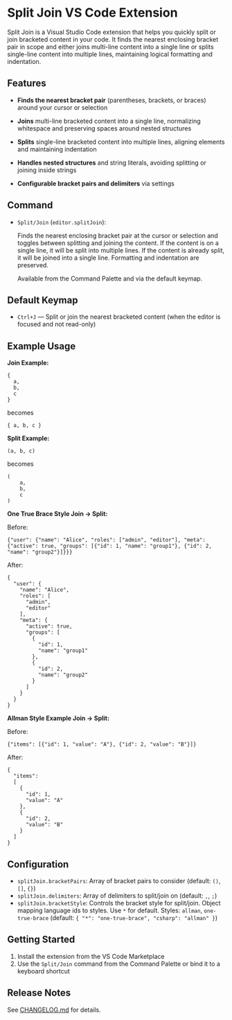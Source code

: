 # Split Join VS Code Extension

Split Join is a Visual Studio Code extension that helps you quickly split or join bracketed content in your code. It finds the nearest enclosing bracket pair in scope and either joins multi-line content into a single line or splits single-line content into multiple lines, maintaining logical formatting and indentation.

## Features

- **Finds the nearest bracket pair** (parentheses, brackets, or braces) around your cursor or selection

- **Joins** multi-line bracketed content into a single line, normalizing whitespace and preserving spaces around nested structures

- **Splits** single-line bracketed content into multiple lines, aligning elements and maintaining indentation

- **Handles nested structures** and string literals, avoiding splitting or joining inside strings

- **Configurable bracket pairs and delimiters** via settings

## Command

- `Split/Join` (`editor.splitJoin`):

  Finds the nearest enclosing bracket pair at the cursor or selection and toggles between splitting and joining the content. If the content is on a single line, it will be split into multiple lines. If the content is already split, it will be joined into a single line. Formatting and indentation are preserved.

  Available from the Command Palette and via the default keymap.

## Default Keymap

- `Ctrl+J` — Split or join the nearest bracketed content (when the editor is focused and not read-only)

## Example Usage

**Join Example:**

```
{
  a,
  b,
  c
}
```

becomes

```
{ a, b, c }
```

**Split Example:**

```
(a, b, c)
```

becomes

```
(
    a,
    b,
    c
)
```

**One True Brace Style Join → Split:**

Before:

```
{"user": {"name": "Alice", "roles": ["admin", "editor"], "meta": {"active": true, "groups": [{"id": 1, "name": "group1"}, {"id": 2, "name": "group2"}]}}}
```

After:

```
{
  "user": {
    "name": "Alice",
    "roles": [
      "admin",
      "editor"
    ],
    "meta": {
      "active": true,
      "groups": [
        {
          "id": 1,
          "name": "group1"
        },
        {
          "id": 2,
          "name": "group2"
        }
      ]
    }
  }
}
```

**Allman Style Example Join → Split:**

Before:

```
{"items": [{"id": 1, "value": "A"}, {"id": 2, "value": "B"}]}
```

After:

```
{
  "items":
  [
    {
      "id": 1,
      "value": "A"
    },
    {
      "id": 2,
      "value": "B"
    }
  ]
}
```

## Configuration

- `splitJoin.bracketPairs`: Array of bracket pairs to consider (default: `()`, `[]`, `{}`)
- `splitJoin.delimiters`: Array of delimiters to split/join on (default: `,`, `;`)
- `splitJoin.bracketStyle`: Controls the bracket style for split/join. Object mapping language ids to styles. Use `*` for default. Styles: `allman`, `one-true-brace` (default: `{ "*": "one-true-brace", "csharp": "allman" }`)

## Getting Started

1. Install the extension from the VS Code Marketplace
2. Use the `Split/Join` command from the Command Palette or bind it to a keyboard shortcut

## Release Notes

See [CHANGELOG.md](./CHANGELOG.md) for details.

